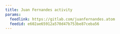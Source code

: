 ```yaml
---
title: Juan Fernandes activity
params:
  feedlink: https://gitlab.com/juanfernandes.atom
  feedid: e602ae65912a570d47b753be87ceba56
---
```

